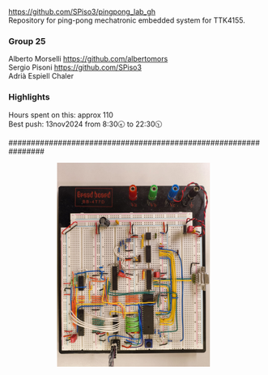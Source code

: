https://github.com/SPiso3/pingpong_lab_gh \
Repository for ping-pong mechatronic embedded system for TTK4155.

### Group 25
Alberto Morselli https://github.com/albertomors \
Sergio Pisoni https://github.com/SPiso3 \
Adrià Espiell Chaler

### Highlights
Hours spent on this: approx 110 \
Best push: 13nov2024 from 8:30🕣 to 22:30🕥

################################################################

<div style="display: flex; justify-content: center; gap: 10px;">
  <img src="res/node1.jpg" alt="Image 1" width="60%">
</p>
